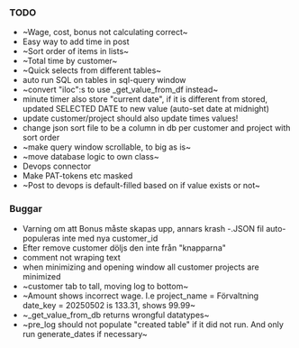 ### TODO

- ~Wage, cost, bonus not calculating correct~
- Easy way to add time in post
- ~Sort order of items in lists~
- ~Total time by customer~
- ~Quick selects from different tables~
- auto run SQL on tables in sql-query window
- ~convert "iloc":s to use _get_value_from_df instead~
- minute timer also store "current date", if it is different from stored, updated SELECTED DATE to new value (auto-set date at midnight)
- update customer/project should also update times values!
- change json sort file to be a column in db per customer and project with sort order
- ~make query window scrollable, to big as is~
- ~move database logic to own class~
- Devops connector
- Make PAT-tokens etc masked
- ~Post to devops is default-filled based on if value exists or not~

### Buggar

- Varning om att Bonus måste skapas upp, annars krash
-.JSON fil auto-populeras inte med nya customer_id
- Efter remove customer döljs den inte från "knapparna"
- comment not wraping text
- when minimizing and opening window all customer projects are minimized
- ~customer tab to tall, moving log to bottom~
- ~Amount shows incorrect wage. I.e project_name = Förvaltning date_key = 20250502 is 133.31, shows 99.99~
- ~_get_value_from_db returns wrongful datatypes~
- ~pre_log should not populate "created table" if it did not run. And only run generate_dates if necessary~